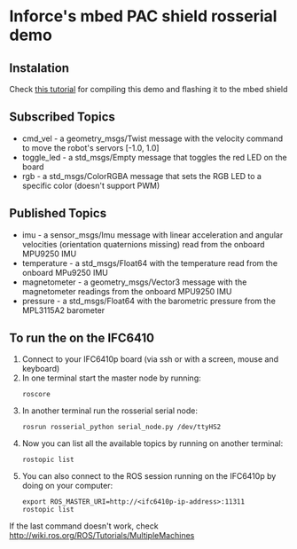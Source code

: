 # Inforce's mbed PAC shield rosserial demo

## Instalation

Check [this tutorial](http://wiki.ros.org/rosserial_mbed/Tutorials/Using%20rosserial%20with%20Inforce%20MBED%20PAC%20Shield) for compiling this demo and flashing it to the mbed shield

## Subscribed Topics

- cmd_vel       - a geometry_msgs/Twist message with the velocity command to move the robot's servors [-1.0, 1.0]
- toggle_led    - a std_msgs/Empty message that toggles the red LED on the board
- rgb           - a std_msgs/ColorRGBA message that sets the RGB LED to a specific color (doesn't support PWM)

## Published Topics

- imu           - a sensor_msgs/Imu message with linear acceleration and angular velocities (orientation quaternions missing) read from the onboard MPU9250 IMU
- temperature   - a std_msgs/Float64 with the temperature read from the onboard MPu9250 IMU
- magnetometer  - a geometry_msgs/Vector3 message with the magnetometer readings from the onboard MPU9250 IMU
- pressure      - a  std_msgs/Float64 with the barometric pressure from the MPL3115A2 barometer

## To run the on the IFC6410

1. Connect to your IFC6410p board (via ssh or with a screen, mouse and keyboard)
2. In one terminal start the master node by running:
    ```
    roscore
    ```
2. In another terminal run the rosserial serial node:
    ```
    rosrun rosserial_python serial_node.py /dev/ttyHS2
    ```
3. Now you can list all the available topics by running on another terminal:
    ```
    rostopic list
    ```
4. You can also connect to the ROS session running on the IFC6410p by doing on your computer:
    ```
    export ROS_MASTER_URI=http://<ifc6410p-ip-address>:11311
    rostopic list
    ```
If the last command doesn't work, check http://wiki.ros.org/ROS/Tutorials/MultipleMachines
